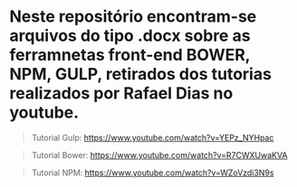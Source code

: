 # Neste repositório encontram-se arquivos do tipo .docx sobre as ferramnetas front-end BOWER, NPM, GULP, retirados dos tutorias realizados por Rafael Dias no youtube.

>Tutorial Gulp: https://www.youtube.com/watch?v=YEPz_NYHpac

>Tutorial Bower: https://www.youtube.com/watch?v=R7CWXUwaKVA

>Tutorial NPM: https://www.youtube.com/watch?v=WZoVzdi3N9s
